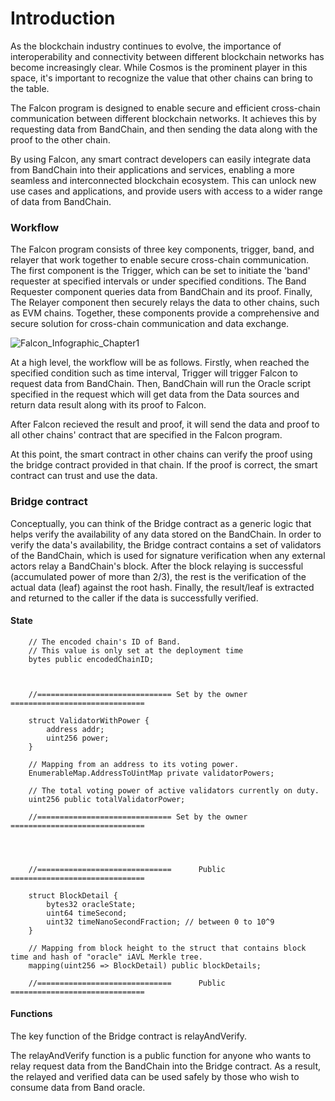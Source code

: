 <!--
order: 1
-->

# Introduction

As the blockchain industry continues to evolve, the importance of interoperability and connectivity between different blockchain networks has become increasingly clear. While Cosmos is the prominent player in this space, it's important to recognize the value that other chains can bring to the table.

The Falcon program is designed to enable secure and efficient cross-chain communication between different blockchain networks. It achieves this by requesting data from BandChain, and then sending the data along with the proof to the other chain.

By using Falcon, any smart contract developers can easily integrate data from BandChain into their applications and services, enabling a more seamless and interconnected blockchain ecosystem. This can unlock new use cases and applications, and provide users with access to a wider range of data from BandChain.

### Workflow

The Falcon program consists of three key components, trigger, band, and relayer that work together to enable secure cross-chain communication. The first component is the Trigger, which can be set to initiate the 'band' requester at specified intervals or under specified conditions. The Band Requester component queries data from BandChain and its proof. Finally, The Relayer component then securely relays the data to other chains, such as EVM chains. Together, these components provide a comprehensive and secure solution for cross-chain communication and data exchange.

![Falcon_Infographic_Chapter1](https://user-images.githubusercontent.com/54426055/233009144-a34e61cf-b088-4d95-b95c-9de4c41a8339.png)

At a high level, the workflow will be as follows. Firstly, when reached the specified condition such as time interval, Trigger will trigger Falcon to request data from BandChain. Then, BandChain will run the Oracle script specified in the request which will get data from the Data sources and return data result along with its proof to Falcon.

After Falcon recieved the result and proof, it will send the data and proof to all other chains' contract that are specified in the Falcon program.

At this point, the smart contract in other chains can verify the proof using the bridge contract provided in that chain. If the proof is correct, the smart contract can trust and use the data.

### Bridge contract

Conceptually, you can think of the Bridge contract as a generic logic that helps verify the availability of any data stored on the BandChain. In order to verify the data's availability, the Bridge contract contains a set of validators of the BandChain, which is used for signature verification when any external actors relay a BandChain's block. After the block relaying is successful (accumulated power of more than 2/3), the rest is the verification of the actual data (leaf) against the root hash. Finally, the result/leaf is extracted and returned to the caller if the data is successfully verified.

#### State

```
    // The encoded chain's ID of Band.
    // This value is only set at the deployment time
    bytes public encodedChainID;



    //============================== Set by the owner ==============================

    struct ValidatorWithPower {
        address addr;
        uint256 power;
    }

    // Mapping from an address to its voting power.
    EnumerableMap.AddressToUintMap private validatorPowers;

    // The total voting power of active validators currently on duty.
    uint256 public totalValidatorPower;

    //============================== Set by the owner ==============================




    //==============================      Public      ==============================

    struct BlockDetail {
        bytes32 oracleState;
        uint64 timeSecond;
        uint32 timeNanoSecondFraction; // between 0 to 10^9
    }

    // Mapping from block height to the struct that contains block time and hash of "oracle" iAVL Merkle tree.
    mapping(uint256 => BlockDetail) public blockDetails;

    //==============================      Public      ==============================
```

#### Functions

The key function of the Bridge contract is relayAndVerify.

The relayAndVerify function is a public function for anyone who wants to relay request data from the BandChain into the Bridge contract. As a result, the relayed and verified data can be used safely by those who wish to consume data from Band oracle.
